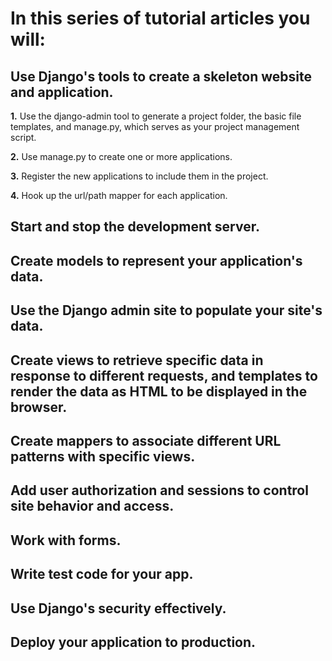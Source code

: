 
# In this series of tutorial articles you will:

## Use Django's tools to create a skeleton website and application.

**1.** Use the django-admin tool to generate a project folder, the basic file templates, and manage.py, which serves as your project management script.

**2.** Use manage.py to create one or more applications. 

**3.** Register the new applications to include them in the project.

**4.** Hook up the url/path mapper for each application.

## Start and stop the development server.

## Create models to represent your application's data.

## Use the Django admin site to populate your site's data.

## Create views to retrieve specific data in response to different requests, and templates to render the data as HTML to be displayed in the browser.

## Create mappers to associate different URL patterns with specific views.

## Add user authorization and sessions to control site behavior and access.

## Work with forms.

## Write test code for your app.

## Use Django's security effectively.

## Deploy your application to production.
